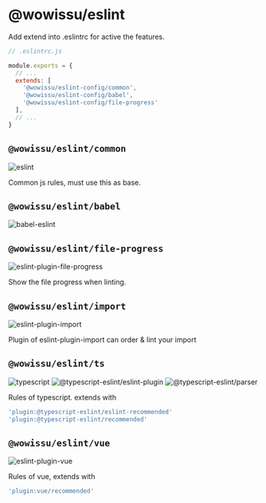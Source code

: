 # @wowissu/eslint

Add extend into .eslintrc for active the features.

```javascript
// .eslintrc.js

module.exports = {
  // ...
  extends: [
    '@wowissu/eslint-config/common',
    '@wowissu/eslint-config/babel',
    '@wowissu/eslint-config/file-progress'
  ],
  // ...
}
```

## `@wowissu/eslint/common`

![eslint](https://img.shields.io/github/package-json/dependency-version/wowissu/dev/eslint?filename=eslint%2Fpackage.json)

Common js rules, must use this as base.

## `@wowissu/eslint/babel`

![babel-eslint](https://img.shields.io/github/package-json/dependency-version/wowissu/dev/babel-eslint?filename=eslint%2Fpackage.json)

## `@wowissu/eslint/file-progress`

![eslint-plugin-file-progress](https://img.shields.io/github/package-json/dependency-version/wowissu/dev/eslint-plugin-file-progress?filename=eslint%2Fpackage.json)

Show the file progress when linting.

## `@wowissu/eslint/import`

![eslint-plugin-import](https://img.shields.io/github/package-json/dependency-version/wowissu/dev/eslint-plugin-import?filename=eslint%2Fpackage.json)

Plugin of eslint-plugin-import can order & lint your import

## `@wowissu/eslint/ts`

![typescript](https://img.shields.io/github/package-json/dependency-version/wowissu/dev/typescript?filename=eslint%2Fpackage.json)
![@typescript-eslint/eslint-plugin](https://img.shields.io/github/package-json/dependency-version/wowissu/dev/@typescript-eslint/eslint-plugin?filename=eslint%2Fpackage.json)
![@typescript-eslint/parser](https://img.shields.io/github/package-json/dependency-version/wowissu/dev/@typescript-eslint/parser?filename=eslint%2Fpackage.json)

Rules of typescript. extends with

```javascript
'plugin:@typescript-eslint/eslint-recommended'
'plugin:@typescript-eslint/recommended'
```

## `@wowissu/eslint/vue`

![eslint-plugin-vue](https://img.shields.io/github/package-json/dependency-version/wowissu/dev/eslint-plugin-vue?filename=eslint%2Fpackage.json)

Rules of vue, extends with

```javascript
'plugin:vue/recommended'
```
